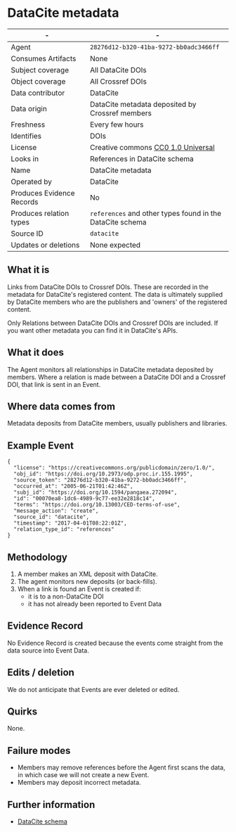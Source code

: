 # DataCite metadata

|-|-|
|---------------------------|-|
| Agent                     | `28276d12-b320-41ba-9272-bb0adc3466ff` |
| Consumes Artifacts        | None |
| Subject coverage          | All DataCite DOIs |
| Object coverage           | All Crossref DOIs |
| Data contributor          | DataCite |
| Data origin               | DataCite metadata deposited by Crossref members |
| Freshness                 | Every few hours |
| Identifies                | DOIs |
| License                   | Creative commons [CC0 1.0 Universal](https://creativecommons.org/publicdomain/zero/1.0/) |
| Looks in                  | References in DataCite schema |
| Name                      | DataCite metadata |
| Operated by               | DataCite |
| Produces Evidence Records | No |
| Produces relation types   | `references` and other types found in the DataCite schema |
| Source ID                 | `datacite` |
| Updates or deletions      | None expected |

## What it is

Links from DataCite DOIs to Crossref DOIs. These are recorded in the metadata for DataCite's registered content. The data is ultimately supplied by DataCite members who are the publishers and 'owners' of the registered content.

Only Relations between DataCite DOIs and Crossref DOIs are included. If you want other metadata you can find it in DataCite's APIs.

## What it does

The Agent monitors all relationships in DataCite metadata deposited by members. Where a relation is made between a DataCite DOI and a Crossref DOI, that link is sent in an Event.

## Where data comes from

Metadata deposits from DataCite members, usually publishers and libraries.

## Example Event

    {
      "license": "https://creativecommons.org/publicdomain/zero/1.0/",
      "obj_id": "https://doi.org/10.2973/odp.proc.ir.155.1995",
      "source_token": "28276d12-b320-41ba-9272-bb0adc3466ff",
      "occurred_at": "2005-06-21T01:42:46Z",
      "subj_id": "https://doi.org/10.1594/pangaea.272094",
      "id": "00070ea8-1dc6-4989-9c77-ee32e2818c14",
      "terms": "https://doi.org/10.13003/CED-terms-of-use",
      "message_action": "create",
      "source_id": "datacite",
      "timestamp": "2017-04-01T08:22:01Z",
      "relation_type_id": "references"
    }

## Methodology

1. A member makes an XML deposit with DataCite.
2. The agent monitors new deposits (or back-fills).
3. When a link is found an Event is created if:
    - it is to a non-DataCite DOI
    - it has not already been reported to Event Data

## Evidence Record

No Evidence Record is created because the events come straight from the data source into Event Data.

## Edits / deletion

We do not anticipate that Events are ever deleted or edited.

## Quirks

None.

## Failure modes

 - Members may remove references before the Agent first scans the data, in which case we will not create a new Event.
 - Members may deposit incorrect metadata.

## Further information

 - [DataCite schema](https://schema.datacite.org/)
